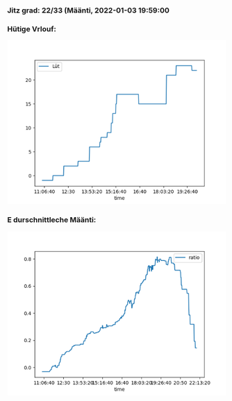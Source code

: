 ### Jitz grad: 22/33 (Määnti, 2022-01-03 19:59:00

### Hütige Vrlouf:
![Graph](Today.png)

### E durschnittleche Määnti:
![Graph](Määnti.png)